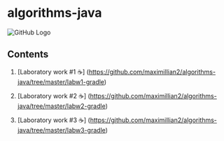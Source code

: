 # algorithms-java
![GitHub Logo](http://blog.teamtreehouse.com/wp-content/uploads/2012/12/android_java.jpg)

## Contents
1) [Laboratory work #1 :coffee:] (https://github.com/maximillian2/algorithms-java/tree/master/labw1-gradle)

2) [Laboratory work #2 :coffee:] (https://github.com/maximillian2/algorithms-java/tree/master/labw2-gradle)

3) [Laboratory work #3 :coffee:] (https://github.com/maximillian2/algorithms-java/tree/master/labw3-gradle)
